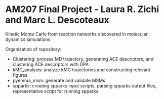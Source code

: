 # AM207 Final Project - Laura R. Zichi and Marc L. Descoteaux
Kinetic Monte Carlo from reaction networks discovered in molecular dynamics simulations

Organization of repository:
- Clustering: process MD trajectory, generating ACE descriptors, and clustering ACE descriptors with DPA
- kMC_analysis: analyze kMC trajectories and constructing relevant figures
- pyemma_msm: generate and validate MSMs 
- spparks: creating spparks input scripts, parsing spparks output files, representative script for running spparks

